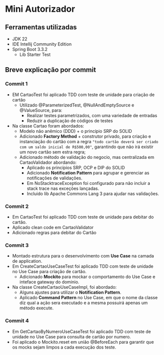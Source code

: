 # Mini Autorizador

## Ferramentas utilizadas
- JDK 22
- IDE Intellij Community Edition
- Spring Boot 3.3.2
  - Lib Starter Test

## Breve explicação por commit
### Commit 1
* EM CartaoTest foi aplicado TDD com teste de unidade para criação de cartão
  * Utilizado @ParameterizedTest, @NullAndEmptySource e @ValueSource, para:
    * Realizar testes parametrizados, com uma variedade de entradas
    * Reduzir a duplicação de códigos de testes
* Na classe Cartao foram abordados:
  * Modelo não anêmico (DDD) + o princípio SRP do SOLID
  * Adicionado **Factory Method** + construtor privado, para criação e instanciação do cartão com a regra ``"todo cartão deverá ser criado com um saldo inicial de R$500,00"``, garantindo que não irá existir um novo cartão sem estra regra;
  * Adicionado método de validação do negocio, mas centralizada em CartaoValidador abordando:
    * Aplicado os princípios SRP, OCP e DIP do SOLID
    * Adicionado **Notification Pattern** para agrupar e gerenciar as notificações de validações.
    * Em NoStacktraceException foi configurado para não incluir a stack trace nas exceções lançadas.
    * Incluido lib Apache Commons Lang 3 para ajudar nas validações.

### Commit 2
* Em CartaoTest foi aplicado TDD com teste de unidade para debitar do cartão.
* Aplicado clean code em CartaoValidator
* Adicionado regras para debitar do Cartão

### Commit 3
* Montado estrutura para o desenvolvimento com **Use Case** na camada de application. 
* Em CreateCartaoUseCaseTest foi aplicado TDD com teste de unidade no Use Case para criação de cartão.
  * Adicionado **Mockito** para mockar o comportamento do Use Case e inteface gateway do dominio.
* Na classe CreateCartaoUseCaseImpl, foi abordado: 
  * Alguns ajustes para utilizar o **Notification Pattern**.
  * Aplicado **Command Pattern** no Use Case, em que o nome da classe diz qual a ação sera executado e a mesma possuirá apenas um método execute.

### Commit 4
* Em GetCartaoByNumeroUseCaseTest foi aplicado TDD com teste de unidade no Use Case para consulta de cartão por numero.
* Foi aplicado o Mockito.reset em união @BeforeEach para garantir que os mocks sejam limpos a cada execução dos teste. 